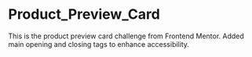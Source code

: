 # Product_Preview_Card
This is the product preview card challenge from Frontend Mentor.
Added main opening and closing tags to enhance accessibility.
